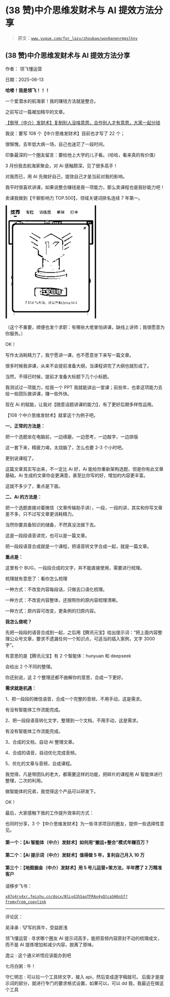 # (38 赞)中介思维发财术与 AI 提效方法分享

> 原文：[`www.yuque.com/for_lazy/zhoubao/wov6anenrmgslhny`](https://www.yuque.com/for_lazy/zhoubao/wov6anenrmgslhny)

## (38 赞)中介思维发财术与 AI 提效方法分享

作者： 领飞懂运营

日期：2025-06-13

**哈喽！我是领飞！！！**

一个爱潜水的航海家！我的赚钱方法就是整合。

之前写过一篇被加精华的文章。

[【倒爷（中介）发财术】复制别人没啥意思，合作别人才有意思，大家一起分钱](https://articles.zsxq.com/id_wus55cjxodtw.html)

我说：要写 108 个【中介思维发财术】目前也才写了 22 个；

很惭愧，去年低大病一场，自己也迷茫了一段时间。

印象最深的一个圈友留言：要给他上大学的儿子看。（哈哈，看来真的有价值）

3 月份我去航海家聚会，对 Ai 感触颇深，见了很多高手！

对我而已，用 AI 先做好自己，提效自己才是当前对我的影响。

我平时很喜欢讲课，如果说整合赚钱是我一项能力，那么卖课程也是我钞能力吧！

卖课我做到【千聊影响力 TOP.500】，领域关键词排名连续 7 年第一。

![](img/4bebb44fdbaea9072239eafacc4c2d87.png "None")

（这个不重要，顺便也发个求职：有哪些大佬害怕讲课，缺线上讲师；我很愿意为你服务。）

OK！

写作太消耗精力了，我宁愿讲一课，也不愿意坐下来写一篇文章。

很多时候我讲课，从来不会提前准备大纲，当课程讲完了大纲也就形成了。

当然，不得已时候，提前才准备大标题下几个小标题。

我测试过一项能力，给我一个 PPT 我就能讲出一堂课；前些年，也拿这项能力去给一些团队做讲课，赚一些外快。

现在 Ai 的赋能，让我对【随意话题讲课的能力】，有了更好后期多样性运用。

【108 个中介思维发财术】就拿这个为例子吧。

**一、正常的方法是：**

把一个选题坐在电脑前，一边琢磨，一边思考，一边敲字，一边排版

这一套下来，精疲力竭，太烧脑了，怎么也要 2-3 个小时吧。

更别说课程了。

这篇文章其实写出来，不一定比 Ai 好，Ai 能给你重新架构选题，但是你有此文章基础，Ai 生成的文章你会更满意，甚至比你写的好，增加的内容更丰富。

这就不多少了，重点是下面。

**二、Ai 的方法是：**

把一个选题直接对着微信（文章传输助手讲），一段，一段的讲，其实和你写文章差不多，只不过写文章更消耗精力。

当然你要具备知识的储备，不然真没法做下去。

这是一段段语音讲完，也可以是一篇文章。

把一段段语音合成就是一个课程，把语音转文字合成一起，就是一篇文章。

**重点是：**

这里有个 BUG，一段段合成的文字，并不能直接使用，需要进行梳理。

梳理就有意思了：看你怎么梳理

一种方式：不改变内容每段话，只做去口语化梳理。

一种方式：不改变内容整体，还按照你的原内容梳理清晰。

一种方式：原内容可改变，更条例的归原内容。

**我怎么做呢？**

先把一段段的语音合成到一起，之后用【腾讯元宝】给出提示词：“把上面内容整理公众号文章，要求不遗漏任何一个知识点，可适当的插入案例，文字 3000 字”。

有意思的是【腾讯元宝】有 2 个智能体：hunyuan 和 deepseek

会给出 2 个不同的整理。

你还别说，这 2 个整理还都不曲解你的意思，合成一下更好。

**需求就是机遇：**

1、把一段段的微信语音，合成一个完整的音频，不用手动，这是需求。

有没有智能体工作流能完成。

2、把一段段语音转化文字，整理到一个文档，不用手动，这是需求。

有没有智能体工作流能完成。

3、合成的文档，自动 AI 整理文章。

4、合成的语音，自动优化完成音频。

5、优化的文章与音频，合成课程。

我觉得，凡是带团队的老大，都需要这样的功能，把碎片的课程用 AI 智能体进行整理，二次的利用。

做智能体的兄弟，我觉得这个产品可以研发下。

OK！

最后，大家感触下我的工作提升效率的方式：

也同时分享，3 个【中介思维发财术】为一些寻求项目的圈友，提供一些选择性意见。

#### 第一个：【Ai 智能体（中介）发财术】如何用“搬运+整合”模式年赚百万？

#### 第二个：【Ai 提示词（中介）发财术】值得做 5 年，复利自己月入 10 万

#### 第三个：【地图掘金（中介）发财术】用 5 号儿运营+笨方法，半年攒了 2 万精准客户

请移步飞书：

[`x87o4rv4xr.feishu.cn/docx/NlLydJhSaoTFRAx4yQtcaSH6nSf?from=from_copylink`](https://x87o4rv4xr.feishu.cn/docx/NlLydJhSaoTFRAx4yQtcaSH6nSf?from=from_copylink)

* * *

评论区：

吴泽承 : 🐮写的真牛，受益匪浅

领飞懂运营 : 寻求哪个圈友 AI 提示词高手，能把音频内容原封不动的梳理成文，而不是 AI 提炼增加和减少内容，脱离了原味。

逸尘 : 这个通义听悟应该能办到吧

七月白粥 : 牛！

守仁明志 : 可以拉一个工具转文字，接入 api，然后变成逐字稿就可。 后面才是提示词的部分，就进行专门的要求格式设置，如果可以，可以 dd 我，我最近在做这个工具